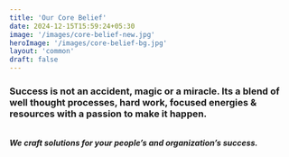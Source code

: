 ```yaml
---
title: 'Our Core Belief'
date: 2024-12-15T15:59:24+05:30
image: '/images/core-belief-new.jpg'
heroImage: '/images/core-belief-bg.jpg'
layout: 'common'
draft: false
---
```


### Success is not an accident, magic or a miracle. Its a blend of well thought processes, hard work, focused energies & resources with a passion to make it happen.

\
**_We craft solutions for your people’s and organization’s success._**

<!-- <a href="https://www.freepik.com/free-photo/man-jump-through-gap-hill-man-jumping-cliff-sunset-background-business-concept-idea_1118744.htm#fromView=search&page=1&position=16&uuid=065d35ff-14f1-40f9-b045-c8fe8ddc1d02">Image by jigsawstocker on Freepik</a> -->